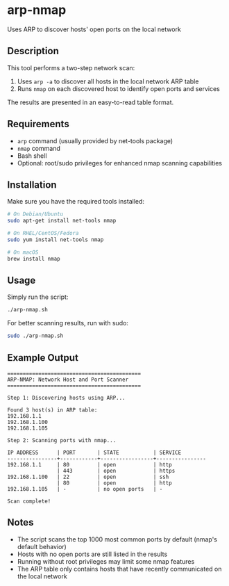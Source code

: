 # arp-nmap
Uses ARP to discover hosts' open ports on the local network

## Description
This tool performs a two-step network scan:
1. Uses `arp -a` to discover all hosts in the local network ARP table
2. Runs `nmap` on each discovered host to identify open ports and services

The results are presented in an easy-to-read table format.

## Requirements
- `arp` command (usually provided by net-tools package)
- `nmap` command
- Bash shell
- Optional: root/sudo privileges for enhanced nmap scanning capabilities

## Installation
Make sure you have the required tools installed:

```bash
# On Debian/Ubuntu
sudo apt-get install net-tools nmap

# On RHEL/CentOS/Fedora
sudo yum install net-tools nmap

# On macOS
brew install nmap
```

## Usage
Simply run the script:

```bash
./arp-nmap.sh
```

For better scanning results, run with sudo:

```bash
sudo ./arp-nmap.sh
```

## Example Output
```
===========================================
ARP-NMAP: Network Host and Port Scanner
===========================================

Step 1: Discovering hosts using ARP...

Found 3 host(s) in ARP table:
192.168.1.1
192.168.1.100
192.168.1.105

Step 2: Scanning ports with nmap...

IP ADDRESS      | PORT       | STATE           | SERVICE
----------------+------------+-----------------+----------------
192.168.1.1     | 80         | open            | http
                | 443        | open            | https
192.168.1.100   | 22         | open            | ssh
                | 80         | open            | http
192.168.1.105   | -          | no open ports   | -

Scan complete!
```

## Notes
- The script scans the top 1000 most common ports by default (nmap's default behavior)
- Hosts with no open ports are still listed in the results
- Running without root privileges may limit some nmap features
- The ARP table only contains hosts that have recently communicated on the local network
